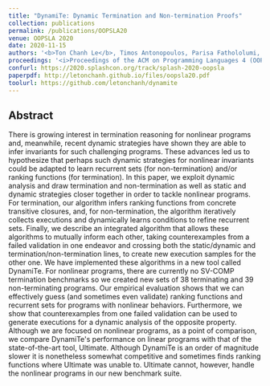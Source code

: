 ```yaml
---
title: "DynamiTe: Dynamic Termination and Non-termination Proofs"
collection: publications
permalink: /publications/OOPSLA20
venue: OOPSLA 2020
date: 2020-11-15
authors: '<b>Ton Chanh Le</b>, Timos Antonopoulos, Parisa Fathololumi, Eric Koskinen, ThanhVu Nguyen'
proceedings: '<i>Proceedings of the ACM on Programming Languages 4 (OOPSLA)</i>'
confurl: https://2020.splashcon.org/track/splash-2020-oopsla
paperpdf: http://letonchanh.github.io/files/oopsla20.pdf
toolurl: https://github.com/letonchanh/dynamite
---
```


## Abstract
There is growing interest in termination reasoning for nonlinear programs and, meanwhile, recent dynamic strategies have shown they are able to infer invariants for such challenging programs. These advances led us to hypothesize that perhaps such dynamic strategies for nonlinear invariants could be adapted to learn recurrent sets (for non-termination) and/or ranking functions (for termination). In this paper, we exploit dynamic analysis and draw termination and non-termination as well as static and dynamic strategies closer together in order to tackle nonlinear programs. For termination, our algorithm infers ranking functions from concrete transitive closures, and, for non-termination, the algorithm iteratively collects executions and dynamically learns conditions to refine recurrent sets. Finally, we describe an integrated algorithm that allows these algorithms to mutually inform each other, taking counterexamples from a failed validation in one endeavor and crossing both the static/dynamic and termination/non-termination lines, to create new execution samples for the other one. We have implemented these algorithms in a new tool called DynamiTe. For nonlinear programs, there are currently no SV-COMP termination benchmarks so we created new sets of 38 terminating and 39 non-terminating programs. Our empirical evaluation shows that we can effectively guess (and sometimes even validate) ranking functions and recurrent sets for programs with nonlinear behaviors. Furthermore, we show that counterexamples from one failed validation can be used to generate executions for a dynamic analysis of the opposite property. Although we are focused on nonlinear programs, as a point of comparison, we compare DynamiTe's performance on linear programs with that of the state-of-the-art tool, Ultimate. Although DynamiTe is an order of magnitude slower it is nonetheless somewhat competitive and sometimes finds ranking functions where Ultimate was unable to. Ultimate cannot, however, handle the nonlinear programs in our new benchmark suite.
